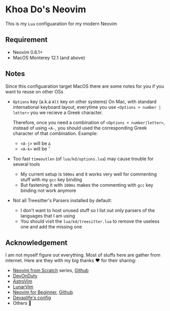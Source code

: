 # Khoa Do's Neovim

This is my `Lua` configuaration for my modern Neovim

## Requirement

- Neovim 0.6.1+
- MacOS Monterey 12.1 (and above)

## Notes

Since this configuaration target MacOS there are some notes for you if you want to reuse on other OSs

- `Options` key (a.k.a `Alt` key on other systems)
  On Mac, with standard international keyboard layout, everytime you use `<Options + number | letter>`
  you we recieve a Greek character.

  Therefore, once you need a combination of `<Options + number|letter>`, instead of using `<A-`, you
  should used the corresponding Greek character of that combination. Example:

  - `<A-j>` will be `∆`
  - `<A-k>` will be `˚`

- Too fast `timeoutlen` (of `lua/kd/options.lua`) may cause trouble for several tools
  - My current setup is `500ms` and it works very well for commenting stuff with my `gcc` key binding
  - But fastening it with `100ms` makes the commenting with `gcc` key binding not work anymore

- Not all Treesitter's Parsers installed by default:
  - I don't want to host unused stuff so I list out only parsers of the languages that I am using
  - You should visit the `lua/kd/treesitter.lua` to remove the useless one and add the missing one

## Acknowledgement

I am not myself figure out everything. Most of stuffs here are gather from internet.
Here are they with my big thanks ❤️ for their sharing:

- [Neovim from Scratch](https://www.youtube.com/watch?v=ctH-a-1eUME&list=PLhoH5vyxr6Qq41NFL4GvhFp-WLd5xzIzZ) series,
[Github](https://github.com/LunarVim/Neovim-from-scratch)
- [DevOnDuty](https://www.youtube.com/channel/UCFU7a7OMYfcpjtIpu2j47_Q)
- [AstroVim](https://github.com/kabinspace/AstroVim)
- [LunarVim](https://github.com/LunarVim/LunarVim)
- [Neovim for Beginner](https://alpha2phi.medium.com/learn-neovim-the-practical-way-8818fcf4830f#545a), [Github](https://github.com/alpha2phi/neovim-for-beginner)
- [Devaslife's config](https://www.youtube.com/watch?v=ajmK0ZNcM4Q)
- Others 🙇

